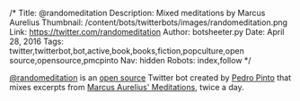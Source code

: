 /*
Title: @randomeditation
Description: Mixed meditations by Marcus Aurelius
Thumbnail: /content/bots/twitterbots/images/randomeditation.png
Link: https://twitter.com/randomeditation
Author: botsheeter.py
Date: April 28, 2016
Tags: twitter,twitterbot,bot,active,book,books,fiction,popculture,open source,opensource,pmcpinto
Nav: hidden
Robots: index,follow
*/

[@randomeditation](https://twitter.com/randomeditation) is an [open source](No) Twitter bot created by [Pedro Pinto](https://twitter.com/pmcpinto) that mixes excerpts from [Marcus Aurelius' Meditations](https://en.wikipedia.org/wiki/Meditations), twice a day.
